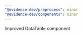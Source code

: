 ```yaml
---
"@evidence-dev/preprocess": minor
"@evidence-dev/components": minor
---
```


Improved DataTable component
